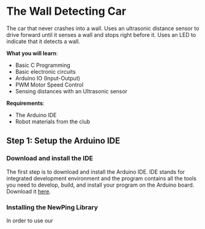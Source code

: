 # The Wall Detecting Car

The car that never crashes into a wall. Uses an ultrasonic distance sensor to drive forward until it senses a wall and stops right before it. Uses an LED to indicate that it detects a wall.

**What you will learn**:
 - Basic C Programming
 - Basic electronic circuits
 - Arduino IO (Input-Output)
 - PWM Motor Speed Control
 - Sensing distances with an Ultrasonic sensor

**Requirements**:
- The Arduino IDE 
- Robot materials from the club

## Step 1: Setup the Arduino IDE
### Download and install the IDE
The first step is to download and install the Arduino IDE. IDE stands for integrated development environment and the program contains all the tools you need to develop, build, and install your program on the Arduino board. Download it [here](https://www.arduino.cc/en/main/software).

### Installing the NewPing Library
In order to use our 

<!--stackedit_data:
eyJoaXN0b3J5IjpbLTIwNjgwNjAxMSw5ODQ5MzAxODVdfQ==
-->